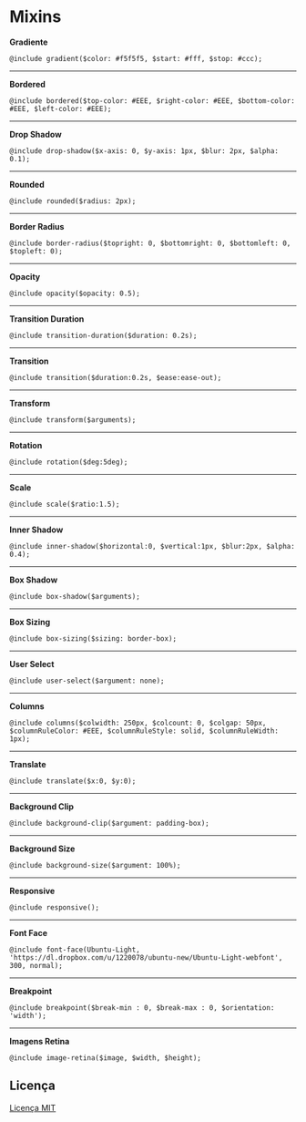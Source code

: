 # Mixins


**Gradiente**

`@include gradient($color: #f5f5f5, $start: #fff, $stop: #ccc);`

---


**Bordered**  

`@include bordered($top-color: #EEE, $right-color: #EEE, $bottom-color: #EEE, $left-color: #EEE);`

---


**Drop Shadow**

`@include drop-shadow($x-axis: 0, $y-axis: 1px, $blur: 2px, $alpha: 0.1);`

---


**Rounded**

`@include rounded($radius: 2px);`

---


**Border Radius**

`@include border-radius($topright: 0, $bottomright: 0, $bottomleft: 0, $topleft: 0);`

---


**Opacity**

`@include opacity($opacity: 0.5);`

---


**Transition Duration**

`@include transition-duration($duration: 0.2s);`

---


**Transition**

`@include transition($duration:0.2s, $ease:ease-out);`

---


**Transform**

`@include transform($arguments);`

---


**Rotation**

`@include rotation($deg:5deg);`

---


**Scale**

`@include scale($ratio:1.5);`

---


**Inner Shadow**

`@include inner-shadow($horizontal:0, $vertical:1px, $blur:2px, $alpha: 0.4);`

---


**Box Shadow**

`@include box-shadow($arguments);`

---


**Box Sizing**

`@include box-sizing($sizing: border-box);`

---


**User Select**

`@include user-select($argument: none);`

---


**Columns**

`@include columns($colwidth: 250px, $colcount: 0, $colgap: 50px, $columnRuleColor: #EEE, $columnRuleStyle: solid, $columnRuleWidth: 1px);`

---


**Translate**

`@include translate($x:0, $y:0);`

---


**Background Clip**

`@include background-clip($argument: padding-box);`

---


**Background Size**

`@include background-size($argument: 100%);`

---


**Responsive**

`@include responsive();`

---


**Font Face**

`@include font-face(Ubuntu-Light, 'https://dl.dropbox.com/u/1220078/ubuntu-new/Ubuntu-Light-webfont', 300, normal);`

---


**Breakpoint**

`@include breakpoint($break-min : 0, $break-max : 0, $orientation: 'width');`

---


**Imagens Retina**

`@include image-retina($image, $width, $height);`





## Licença

[Licença MIT](https://github.com/brunogallo/padrao-front-end/blob/master/LICENSE)

